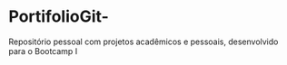 # PortifolioGit-
Repositório pessoal com projetos acadêmicos e pessoais, desenvolvido para o Bootcamp I

